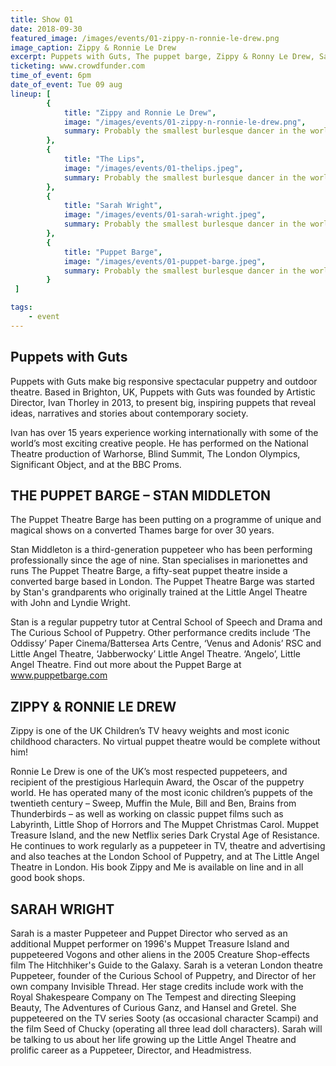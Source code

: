 ```yaml
---
title: Show 01
date: 2018-09-30
featured_image: /images/events/01-zippy-n-ronnie-le-drew.png
image_caption: Zippy & Ronnie Le Drew
excerpt: Puppets with Guts, The puppet barge, Zippy & Ronny Le Drew, Sarah Wright
ticketing: www.crowdfunder.com
time_of_event: 6pm
date_of_event: Tue 09 aug
lineup: [
        {
            title: "Zippy and Ronnie Le Drew",
            image: "/images/events/01-zippy-n-ronnie-le-drew.png",
            summary: Probably the smallest burlesque dancer in the world. Watch as she embarks with the audience into a sensual and ...
        },
        {
            title: "The Lips",
            image: "/images/events/01-thelips.jpeg",
            summary: Probably the smallest burlesque dancer in the world. Watch as she embarks with the audience into a sensual and ...
        },
        {
            title: "Sarah Wright",
            image: "/images/events/01-sarah-wright.jpeg",
            summary: Probably the smallest burlesque dancer in the world. Watch as she embarks with the audience into a sensual and ...
        },        
        {
            title: "Puppet Barge",
            image: "/images/events/01-puppet-barge.jpeg",
            summary: Probably the smallest burlesque dancer in the world. Watch as she embarks with the audience into a sensual and ...
        }
 ]

tags:
    - event
---
```


## Puppets with Guts
Puppets with Guts make big responsive spectacular puppetry and outdoor theatre. Based in Brighton, UK, Puppets with Guts was founded by Artistic Director, Ivan Thorley in 2013, to present big, inspiring puppets that reveal ideas, narratives and stories about contemporary society.

Ivan has over 15 years experience working internationally with some of the world’s most exciting creative people.  He has performed on the National Theatre production of Warhorse, Blind Summit, The London Olympics, Significant Object, and at the BBC Proms.


## THE PUPPET BARGE – STAN MIDDLETON

The Puppet Theatre Barge has been putting on a programme of unique and magical shows on a converted Thames barge for over 30 years.

Stan Middleton is a third-generation puppeteer who has been performing professionally since the age of nine. Stan specialises in marionettes and runs The Puppet Theatre Barge, a fifty-seat puppet theatre inside a converted barge based in London. The Puppet Theatre Barge was started by Stan's grandparents who originally trained at the Little Angel Theatre with John and Lyndie Wright. 

Stan is a regular puppetry tutor at Central School of Speech and Drama and The Curious School of Puppetry. Other performance credits include ‘The Oddissy’ Paper Cinema/Battersea Arts Centre, ‘Venus and Adonis’ RSC and Little Angel Theatre, ‘Jabberwocky’ Little Angel Theatre. ‘Angelo’, Little Angel Theatre.
Find out more about the Puppet Barge at www.puppetbarge.com


## ZIPPY & RONNIE LE DREW
Zippy is one of the UK Children’s TV heavy weights and most iconic childhood characters.  No virtual puppet theatre would be complete without him!

Ronnie Le Drew is one of the UK’s most respected puppeteers, and recipient of the prestigious Harlequin Award, the Oscar of the puppetry world. He has operated many of the most iconic children’s puppets of the twentieth century – Sweep, Muffin the Mule, Bill and Ben, Brains from Thunderbirds – as well as working on classic puppet films such as Labyrinth, Little Shop of Horrors and The Muppet Christmas Carol. Muppet Treasure Island, and the new Netflix series Dark Crystal Age of Resistance. He continues to work regularly as a puppeteer in TV, theatre and advertising and also teaches at the London School of Puppetry, and at The Little Angel Theatre in London. His book Zippy and Me is available on line and in all good book shops.

## SARAH WRIGHT
Sarah is a master Puppeteer and Puppet Director who served as an additional Muppet performer on 1996's Muppet Treasure Island and puppeteered Vogons and other aliens in the 2005 Creature Shop-effects film The Hitchhiker's Guide to the Galaxy. 
Sarah is a veteran London theatre Puppeteer, founder of the Curious School of Puppetry, and Director of her own company Invisible Thread. Her stage credits include work with the Royal Shakespeare Company on The Tempest and directing Sleeping Beauty, The Adventures of Curious Ganz, and Hansel and Gretel. She puppeteered on the TV series Sooty (as occasional character Scampi) and the film Seed of Chucky (operating all three lead doll characters).
Sarah will be talking to us about her life growing up the Little Angel Theatre and prolific career as a Puppeteer, Director, and Headmistress.




